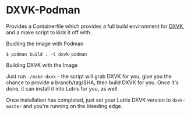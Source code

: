 # DXVK-Podman

Provides a Containerfile which provides a full build environment for [DXVK](https://github.com/doitsujin/dxvk), and a make script to kick it off with.

Buidling the Image with Podman

`$ podman build . -t dxvk-podman`

Building DXVK with the Image

Just run `./make-dxvk` - the script will grab DXVK for you, give you the chance to provide a branch/tag/SHA, then build DXVK for you. Once it's done, it can install it into Lutris for you, as well.

Once installation has completed, just set your Lutris DXVK version to `dxvk-master` and you're running on the bleeding edge.
